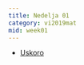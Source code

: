 ```yaml
---
title: Nedelja 01
category: vi2019mat
mid: week01
---
```

- <a target="_blank" href="https://i.pinimg.com/originals/bf/04/fe/bf04feaa4da7b9086063b442c591a44c.jpg">Uskoro</a>

